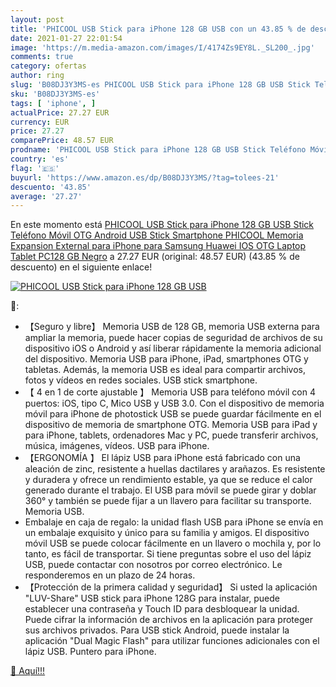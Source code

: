 ```yaml
---
layout: post
title: 'PHICOOL USB Stick para iPhone 128 GB USB con un 43.85 % de descuento'
date: 2021-01-27 22:01:54
image: 'https://m.media-amazon.com/images/I/4174Zs9EY8L._SL200_.jpg'
comments: true
category: ofertas
author: ring
slug: 'B08DJ3Y3MS-es PHICOOL USB Stick para iPhone 128 GB USB Stick Teléfono...'
sku: 'B08DJ3Y3MS-es'
tags: [ 'iphone', ]
actualPrice: 27.27 EUR
currency: EUR
price: 27.27
comparePrice: 48.57 EUR
prodname: 'PHICOOL USB Stick para iPhone 128 GB USB Stick Teléfono Móvil OTG Android USB Stick Smartphone PHICOOL Memoria Expansion External para iPhone para Samsung Huawei IOS OTG Laptop Tablet PC128 GB Negro'
country: 'es'
flag: '🇪🇸'
buyurl: 'https://www.amazon.es/dp/B08DJ3Y3MS/?tag=tolees-21'
descuento: '43.85'
average: '27.27'
---
```


En este momento está [PHICOOL USB Stick para iPhone 128 GB USB Stick Teléfono Móvil OTG Android USB Stick Smartphone PHICOOL Memoria Expansion External para iPhone para Samsung Huawei IOS OTG Laptop Tablet PC128 GB Negro](https://www.amazon.es/dp/B08DJ3Y3MS/?tag=tolees-21) a 27.27 EUR (original: 48.57 EUR) (43.85 %  de descuento) en el siguiente enlace!

[![PHICOOL USB Stick para iPhone 128 GB USB](https://m.media-amazon.com/images/I/4174Zs9EY8L._SL200_.jpg)](https://www.amazon.es/dp/B08DJ3Y3MS/?tag=tolees-21)

🔎:

- 【Seguro y libre】 Memoria USB de 128 GB, memoria USB externa para ampliar la memoria, puede hacer copias de seguridad de archivos de su dispositivo iOS o Android y así liberar rápidamente la memoria adicional del dispositivo. Memoria USB para iPhone, iPad, smartphones OTG y tabletas. Además, la memoria USB es ideal para compartir archivos, fotos y vídeos en redes sociales. USB stick smartphone.
- 【 4 en 1 de corte ajustable 】 Memoria USB para teléfono móvil con 4 puertos: iOS, tipo C, Mico USB y USB 3.0. Con el dispositivo de memoria móvil para iPhone de photostick USB se puede guardar fácilmente en el dispositivo de memoria de smartphone OTG. Memoria USB para iPad y para iPhone, tablets, ordenadores Mac y PC, puede transferir archivos, música, imágenes, vídeos. USB para iPhone.
- 【ERGONOMÍA 】 El lápiz USB para iPhone está fabricado con una aleación de zinc, resistente a huellas dactilares y arañazos. Es resistente y duradera y ofrece un rendimiento estable, ya que se reduce el calor generado durante el trabajo. El USB para móvil se puede girar y doblar 360° y también se puede fijar a un llavero para facilitar su transporte. Memoria USB.
- Embalaje en caja de regalo: la unidad flash USB para iPhone se envía en un embalaje exquisito y único para su familia y amigos. El dispositivo móvil USB se puede colocar fácilmente en un llavero o mochila y, por lo tanto, es fácil de transportar. Si tiene preguntas sobre el uso del lápiz USB, puede contactar con nosotros por correo electrónico. Le responderemos en un plazo de 24 horas.
- 【Protección de la primera calidad y seguridad】 Si usted la aplicación "LUV-Share" USB stick para iPhone 128G para instalar, puede establecer una contraseña y Touch ID para desbloquear la unidad. Puede cifrar la información de archivos en la aplicación para proteger sus archivos privados. Para USB stick Android, puede instalar la aplicación "Dual Magic Flash" para utilizar funciones adicionales con el lápiz USB. Puntero para iPhone.

[🛒 Aquí!!!](https://www.amazon.es/dp/B08DJ3Y3MS/?tag=tolees-21)
